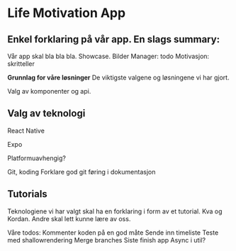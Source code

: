 <h1><b>Life Motivation App</b></h1>

<h2><b>Enkel forklaring på vår app. En slags summary:</b></h2>

  Vår app skal bla bla bla. Showcase. Bilder
  Manager: todo
  Motivasjon: skritteller

<b>Grunnlag for våre løsninger</b>
De viktigste valgene og løsningene vi har gjort.

Valg av komponenter og api.


<h2><b>Valg av teknologi</b></h2>
React Native

Expo

Platformuavhengig?

Git, koding
Forklare god git føring i dokumentasjon


<h2><b>Tutorials</b></h2>
Teknologiene vi har valgt skal ha en forklaring i form av et tutorial. Kva og Kordan. Andre skal lett kunne lære av oss.



Våre todos:
  Kommenter koden på en god måte
  Sende inn timeliste
  Teste med shallowrendering
  Merge branches
  Siste finish app
  Async i util?
